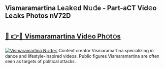 ## Vismaramartina Le𝚊k𝚎d N𝚞𝚍e - Part-aCT Vid𝚎o Le𝚊ks Photos nV72D

# <h2><a href="http://fbfsjej.evod.top/?m=Vismaramartina">🔗 👉🔴 Vismaramartina Vid𝚎o Ph𝚘t𝚘s</a></h2>

[![Vismaramartina N𝚞d𝚎s](https://i.imgur.com/8V9OHl7.gif)](http://fbfsjej.evod.top/?m=Vismaramartina)
Content creator Vismaramartina specializing in dance and lifestyle-inspired videos. Public figures Vismaramartina are often seen as targets of political attacks. 
